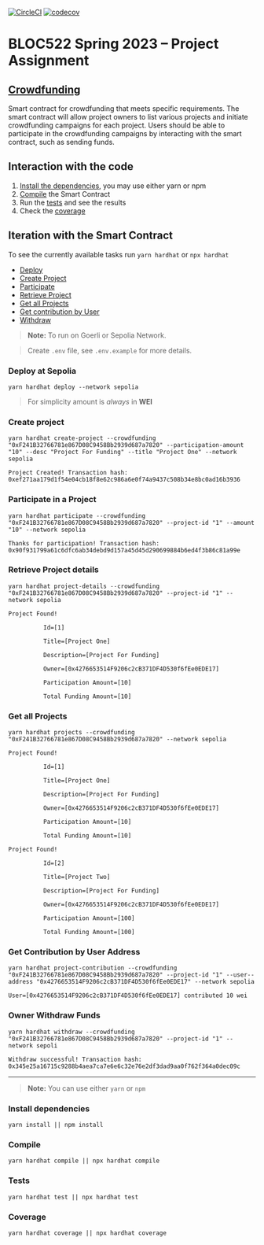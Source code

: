 [![CircleCI](https://dl.circleci.com/status-badge/img/gh/wgcisotto/sm-crowdfunding/tree/main.svg?style=svg&circle-token=b1382b52d2b3e60e0b17132f31b923f70fa47a82)](https://dl.circleci.com/status-badge/redirect/gh/wgcisotto/sm-crowdfunding/tree/main)
[![codecov](https://codecov.io/gh/wgcisotto/sm-crowdfunding/branch/main/graph/badge.svg?token=1W8793GR5X)](https://codecov.io/gh/wgcisotto/sm-crowdfunding)

# BLOC522 Spring 2023 – Project Assignment

## [Crowdfunding](https://sepolia.etherscan.io/address/0xF241B32766781e867D08C9458Bb2939d687a7820)

Smart contract for crowdfunding that meets specific requirements. The smart contract will allow project owners to list various projects and initiate crowdfunding campaigns for each project. Users should be able to participate in the crowdfunding campaigns by interacting with the smart contract, such as sending funds.

## Interaction with the code

1) [Install the dependencies](#install-dependencies), you may use either yarn or npm
2) [Compile](#compile) the Smart Contract
3) Run the [tests](#tests) and see the results
4) Check the [coverage](#coverage) 

## Iteration with the Smart Contract

To see the currently available tasks run `yarn hardhat` or `npx hardhat`

* [Deploy](#deploy-at-sepolia)
* [Create Project](#create-project)
* [Participate](#participate-in-a-project)
* [Retrieve Project](#retrieve-project-details)
* [Get all Projects](#get-all-projects)
* [Get contribution by User](#get-contribution-by-user-address)
* [Withdraw](#owner-withdraw-funds)

> **Note:** To run on Goerli or Sepolia Network.

> Create `.env` file, see `.env.example` for more details.

### Deploy at Sepolia

```shell
yarn hardhat deploy --network sepolia
````
> For simplicity amount is _always_ in **WEI**

### Create project

```shell
yarn hardhat create-project --crowdfunding "0xF241B32766781e867D08C9458Bb2939d687a7820" --participation-amount "10" --desc "Project For Funding" --title "Project One" --network sepolia
````

```
Project Created! Transaction hash:  0xef271aa179d1f54e04cb18f8e62c986a6e0f74a9437c508b34e8bc0ad16b3936
```

### Participate in a Project

```shell
yarn hardhat participate --crowdfunding "0xF241B32766781e867D08C9458Bb2939d687a7820" --project-id "1" --amount "10" --network sepolia
````

```
Thanks for participation! Transaction hash:  0x90f931799a61c6dfc6ab34debd9d157a45d45d290699884b6ed4f3b86c81a99e
```

### Retrieve Project details

```shell
yarn hardhat project-details --crowdfunding "0xF241B32766781e867D08C9458Bb2939d687a7820" --project-id "1" --network sepolia
````

```
Project Found! 

          Id=[1]

          Title=[Project One]

          Description=[Project For Funding]

          Owner=[0x4276653514F9206c2cB371DF4D530f6fEe0EDE17]

          Participation Amount=[10]

          Total Funding Amount=[10]
```

### Get all Projects

```shell
yarn hardhat projects --crowdfunding "0xF241B32766781e867D08C9458Bb2939d687a7820" --network sepolia
````

````
Project Found! 

          Id=[1]

          Title=[Project One]

          Description=[Project For Funding]

          Owner=[0x4276653514F9206c2cB371DF4D530f6fEe0EDE17]

          Participation Amount=[10]

          Total Funding Amount=[10]

Project Found!

          Id=[2]

          Title=[Project Two]

          Description=[Project For Funding]

          Owner=[0x4276653514F9206c2cB371DF4D530f6fEe0EDE17]

          Participation Amount=[100]

          Total Funding Amount=[100]
````

### Get Contribution by User Address

```shell
yarn hardhat project-contribution --crowdfunding "0xF241B32766781e867D08C9458Bb2939d687a7820" --project-id "1" --user--address "0x4276653514F9206c2cB371DF4D530f6fEe0EDE17" --network sepolia
````

````
User=[0x4276653514F9206c2cB371DF4D530f6fEe0EDE17] contributed 10 wei
````

### Owner Withdraw Funds

```shell
yarn hardhat withdraw --crowdfunding "0xF241B32766781e867D08C9458Bb2939d687a7820" --project-id "1" --network sepoli
````

````
Withdraw successful! Transaction hash:  0x345e25a16715c9288b4aea7ca7e6e6c32e76e2df3dad9aa0f762f364a0dec09c
````

---

> **Note:** You can use either `yarn` or `npm`

### Install dependencies

```shell
yarn install || npm install
```

### Compile

```shell
yarn hardhat compile || npx hardhat compile
```

### Tests

```shell
yarn hardhat test || npx hardhat test
```

### Coverage

```shell
yarn hardhat coverage || npx hardhat coverage
```
